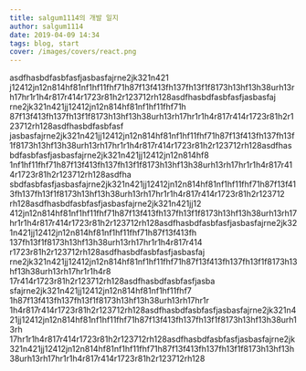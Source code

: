 ```yaml
---
title: salgum1114의 개발 일지
author: salgum1114
date: 2019-04-09 14:34
tags: blog, start
cover: /images/covers/react.png
---
```







asdfhasbdfasbfasfjasbasfajrne2jk321n421
j12412jn12n814hf81nf1hf11fhf71h87f13f413fh137fh13f1f8173h13hf13h38urh13rh17hr1r1h4r817r414r1723r81h2r123712rh128asdfhasbdfasbfasfjasbasfaj
rne2jk321n421jj12412jn12n814hf81nf1hf11fhf71h
87f13f413fh137fh13f1f8173h13hf13h38urh13rh17hr1r1h4r817r414r1723r81h2r123712rh128asdfhasbdfasbfasf
jasbasfajrne2jk321n421jj12412jn12n814hf81nf1hf11fhf71h87f13f413fh137fh13f1f8173h13hf13h38urh13rh17hr1r1h4r817r414r1723r81h2r123712rh128asdfhas
bdfasbfasfjasbasfajrne2jk321n421jj12412jn12n814hf8
1nf1hf11fhf71h87f13f413fh137fh13f1f8173h13hf13h38urh13rh17hr1r1h4r817r414r1723r81h2r123712rh128asdfha
sbdfasbfasfjasbasfajrne2jk321n421jj12412jn12n814hf81nf1hf11fhf71h87f13f413fh137fh13f1f8173h13hf13h38urh13rh17hr1r1h4r817r414r1723r81h2r123712
rh128asdfhasbdfasbfasfjasbasfajrne2jk321n421jj12
412jn12n814hf81nf1hf11fhf71h87f13f413fh137fh13f1f8173h13hf13h38urh13rh17hr1r1h4r817r414r1723r81h2r123712rh128asdfhasbdfasbfasfjasbasfajrne2jk321n421jj12412jn12n814hf81nf1hf11fhf71h87f13f413fh
137fh13f1f8173h13hf13h38urh13rh17hr1r1h4r817r414
r1723r81h2r123712rh128asdfhasbdfasbfasfjasbasfaj
rne2jk321n421jj12412jn12n814hf81nf1hf11fhf71h87f13f413fh137fh13f1f8173h13hf13h38urh13rh17hr1r1h4r8
17r414r1723r81h2r123712rh128asdfhasbdfasbfasfjasba
sfajrne2jk321n421jj12412jn12n814hf81nf1hf11fhf7
1h87f13f413fh137fh13f1f8173h13hf13h38urh13rh17hr1r
1h4r817r414r1723r81h2r123712rh128asdfhasbdfasbfasfjasbasfajrne2jk321n421jj12412jn12n814hf81nf1hf11fhf71h87f13f413fh137fh13f1f8173h13hf13h38urh13rh
17hr1r1h4r817r414r1723r81h2r123712rh128asdfhasbdfasbfasfjasbasfajrne2jk321n421jj12412jn12n814hf81nf1hf11fhf71h87f13f413fh137fh13f1f8173h13hf13h38urh13rh17hr1r1h4r817r414r1723r81h2r123712rh128